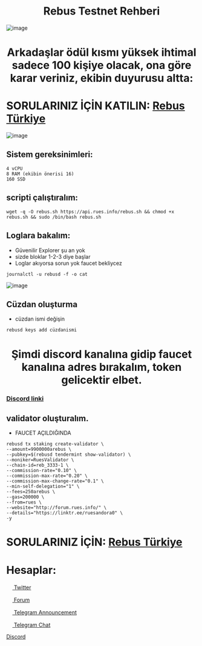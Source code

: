 <h1 align="center"> Rebus Testnet Rehberi </h1> 

![image](https://user-images.githubusercontent.com/101149671/182340706-3eef17b5-f22c-4239-8867-e9f571ba6cac.png)


<h1 align="center"> Arkadaşlar ödül kısmı yüksek ihtimal sadece 100 kişiye olacak, ona göre karar veriniz, ekibin duyurusu altta: </h1> 

# SORULARINIZ İÇİN KATILIN: [Rebus Türkiye](https://t.me/RebusTurkish)

![image](https://user-images.githubusercontent.com/101149671/182342922-a90ea4a5-9f0f-430b-8dde-ef63bfb0c19e.png)


## Sistem gereksinimleri:
```
4 vCPU
8 RAM (ekibin önerisi 16)
160 SSD
```

## scripti çalıştıralım:
```
wget -q -O rebus.sh https://api.rues.info/rebus.sh && chmod +x rebus.sh && sudo /bin/bash rebus.sh
```

## Loglara bakalım:

* Güvenilir Explorer şu an yok
* sizde bloklar 1-2-3 diye başlar
* Loglar akıyorsa sorun yok faucet bekliycez

```
journalctl -u rebusd -f -o cat
```

![image](https://user-images.githubusercontent.com/101149671/182341600-e28eebca-152a-434a-a98e-734ad6328b17.png)


## Cüzdan oluşturma

* cüzdan ismi değişin

```
rebusd keys add cüzdanismi
```

<h1 align="center"> Şimdi discord kanalına gidip faucet kanalına adres bırakalım, token gelicektir elbet. </h1> 

### [Discord linki](https://discord.gg/uGdygCqr)


## validator oluşturalım. 

* FAUCET AÇILDIĞINDA
```
rebusd tx staking create-validator \
--amount=9900000arebus \
--pubkey=$(rebusd tendermint show-validator) \
--moniker=RuesValidator \
--chain-id=reb_3333-1 \
--commission-rate="0.10" \
--commission-max-rate="0.20" \
--commission-max-change-rate="0.1" \
--min-self-delegation="1" \
--fees=250arebus \
--gas=200000 \
--from=rues \
--website="http://forum.rues.info/" \
--details="https://linktr.ee/ruesandora0" \
-y
```
# SORULARINIZ İÇİN: [Rebus Türkiye](https://t.me/RebusTurkish)

# Hesaplar:

[<img src="https://cdn-icons-png.flaticon.com/512/733/733579.png" width="16px"> Twitter   ](https://twitter.com/Ruesandora0) 

[<img src="https://cdn-icons-png.flaticon.com/512/1336/1336494.png" width="16px"> Forum   ](https://forum.rues.info/index.php)

[<img src="https://cdn-icons-png.flaticon.com/512/2111/2111646.png" width="16px"> Telegram Announcement   ](https://t.me/RuesAnnouncement)

[<img src="https://cdn-icons-png.flaticon.com/512/2111/2111646.png" width="16px"> Telegram Chat   ](https://t.me/+-l6GpqiNOxFiMTVk)

[Discord](https://discord.gg/ruescommunity)
